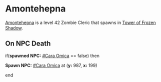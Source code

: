 # Amontehepna



[Amontehepna](/npc/111006) is a level 42 Zombie Cleric that spawns in [Tower of Frozen Shadow](/zone/111).



## On NPC Death

if(**spawned NPC:**  [\#Cara Omica](/npc/111163) == false) then


**Spawn NPC:**  [\#Cara Omica](/npc/111163) at (**y:** 987, **x:** 199)

end